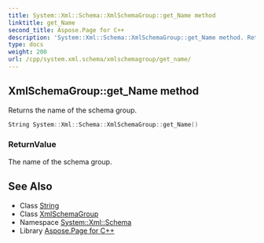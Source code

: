 ```yaml
---
title: System::Xml::Schema::XmlSchemaGroup::get_Name method
linktitle: get_Name
second_title: Aspose.Page for C++
description: 'System::Xml::Schema::XmlSchemaGroup::get_Name method. Returns the name of the schema group in C++.'
type: docs
weight: 200
url: /cpp/system.xml.schema/xmlschemagroup/get_name/
---
```

## XmlSchemaGroup::get_Name method


Returns the name of the schema group.

```cpp
String System::Xml::Schema::XmlSchemaGroup::get_Name()
```


### ReturnValue

The name of the schema group.

## See Also

* Class [String](../../../system/string/)
* Class [XmlSchemaGroup](../)
* Namespace [System::Xml::Schema](../../)
* Library [Aspose.Page for C++](../../../)
